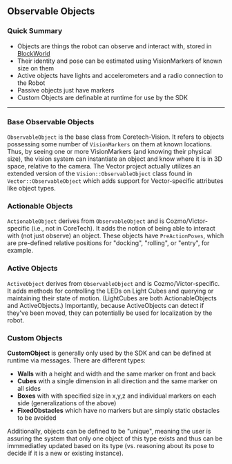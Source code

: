 ## Observable Objects

### Quick Summary

* Objects are things the robot can observe and interact with, stored in [BlockWorld](blockWorld.md)
* Their identity and pose can be estimated using VisionMarkers of known size on them
* Active objects have lights and accelerometers and a radio connection to the Robot
* Passive objects just have markers
* Custom Objects are definable at runtime for use by the SDK

---

### Base Observable Objects

`ObservableObject` is the base class from Coretech-Vision. It refers to objects possessing some number of `VisionMarkers` on them at known locations. Thus, by seeing one or more VisionMarkers (and knowing their physical size), the vision system can instantiate an object and know where it is in 3D space, relative to the camera. The Vector project actually utilizes an extended version of the `Vision::ObservableObject` class found in `Vector::ObservableObject` which adds support for Vector-specific attributes like object types.

### Actionable Objects
`ActionableObject` derives from `ObservableObject` and is Cozmo/Victor-specific (i.e., not in CoreTech). It adds the notion of being able to interact with (not just observe) an object. These objects have `PreActionPoses`, which are pre-defined relative positions for "docking", "rolling", or "entry", for example.

### Active Objects
`ActiveObject` derives from `ObservableObject` and is Cozmo/Victor-specific. It adds methods for controlling the LEDs on Light Cubes and querying or maintaining their state of motion. (LightCubes are both ActionableObjects and ActiveObjects.) Importantly, because ActiveObjects can detect if they've been moved, they can potentially be used for localization by the robot.

### Custom Objects
**CustomObject** is generally only used by the SDK and can be defined at runtime via messages. There are different types:

* **Walls** with a height and width and the same marker on front and back
* **Cubes** with a single dimension in all direction and the same marker on all sides
* **Boxes** with with specified size in x,y,z and individual markers on each side (generalizations of the above)
* **FixedObstacles** which have no markers but are simply static obstacles to be avoided

Additionally, objects can be defined to be "unique", meaning the user is assuring the system that only one object of this type exists and thus can be immmediatley updated based on its type (vs. reasoning about its pose to decide if it is a new or existing instance).
